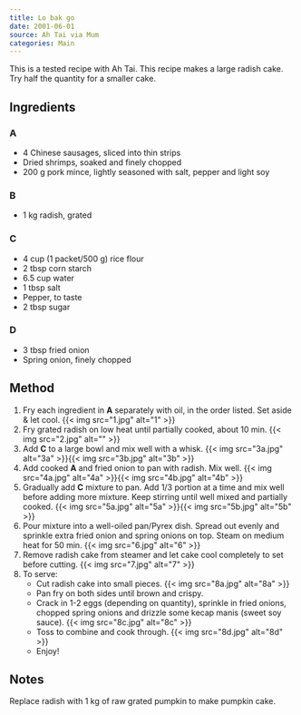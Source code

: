 ```yaml
---
title: Lo bak go
date: 2001-06-01
source: Ah Tai via Mum
categories: Main
---
```


This is a tested recipe with Ah Tai. This recipe makes a large radish cake. Try half the quantity for a smaller cake.

## Ingredients
### A
* 4 Chinese sausages, sliced into thin strips
* Dried shrimps, soaked and finely chopped
* 200 g pork mince, lightly seasoned with salt, pepper and light soy
### B
* 1 kg radish, grated
### C
* 4 cup (1 packet/500 g) rice flour
* 2 tbsp corn starch
* 6.5 cup water
* 1 tbsp salt
* Pepper, to taste
* 2 tbsp sugar
### D
*	3 tbsp fried onion
*	Spring onion, finely chopped

## Method
1. Fry each ingredient in **A** separately with oil, in the order listed. Set aside & let cool.
{{< img src="1.jpg" alt="1" >}}
2. Fry grated radish on low heat until partially cooked, about 10 min.
{{< img src="2.jpg" alt="" >}}
3. Add **C** to a large bowl and mix well with a whisk.
{{< img src="3a.jpg" alt="3a" >}}{{< img src="3b.jpg" alt="3b" >}}
4. Add cooked **A** and fried onion to pan with radish. Mix well.
{{< img src="4a.jpg" alt="4a" >}}{{< img src="4b.jpg" alt="4b" >}}
5. Gradually add **C** mixture to pan. Add 1/3 portion at a time and mix well before adding more mixture. Keep stirring until well mixed and partially cooked.
{{< img src="5a.jpg" alt="5a" >}}{{< img src="5b.jpg" alt="5b" >}}
6. Pour mixture into a well-oiled pan/Pyrex dish. Spread out evenly and sprinkle extra fried onion and spring onions on top. Steam on medium heat for 50 min.
{{< img src="6.jpg" alt="6" >}}
7. Remove radish cake from steamer and let cake cool completely to set before cutting.
{{< img src="7.jpg" alt="7" >}}
8. To serve:
    * Cut radish cake into small pieces.
    {{< img src="8a.jpg" alt="8a" >}}
    * Pan fry on both sides until brown and crispy.
    * Crack in 1-2 eggs (depending on quantity), sprinkle in fried onions, chopped spring onions and drizzle some kecap manis (sweet soy sauce).
    {{< img src="8c.jpg" alt="8c" >}}
    * Toss to combine and cook through.
    {{< img src="8d.jpg" alt="8d" >}}
    * Enjoy!

## Notes
Replace radish with 1 kg of raw grated pumpkin to make pumpkin cake.
